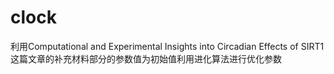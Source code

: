 # clock
利用Computational and Experimental Insights into Circadian Effects of SIRT1这篇文章的补充材料部分的参数值为初始值利用进化算法进行优化参数
